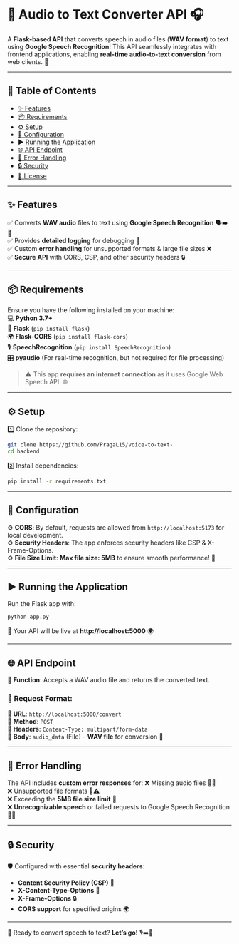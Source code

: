 # 🎤 Audio to Text Converter API 🎧

A **Flask-based API** that converts speech in audio files (**WAV format**) to text using **Google Speech Recognition**! This API seamlessly integrates with frontend applications, enabling **real-time audio-to-text conversion** from web clients. 🚀

---

## 📜 Table of Contents
- [✨ Features](#-features)
- [📦 Requirements](#-requirements)
- [⚙️ Setup](#-setup)
- [🔧 Configuration](#-configuration)
- [▶️ Running the Application](#-running-the-application)
- [🌐 API Endpoint](#-api-endpoint)
- [🚨 Error Handling](#-error-handling)
- [🔒 Security](#-security)
- [📜 License](#-license)

---

## ✨ Features

✅ Converts **WAV audio** files to text using **Google Speech Recognition** 🗣️➡️📜  
✅ Provides **detailed logging** for debugging 📝  
✅ Custom **error handling** for unsupported formats & large file sizes ❌  
✅ **Secure API** with CORS, CSP, and other security headers 🔒

---

## 📦 Requirements

Ensure you have the following installed on your machine:  
💻 **Python 3.7+**  
🐍 **Flask** (`pip install flask`)  
🌍 **Flask-CORS** (`pip install flask-cors`)  
🎙 **SpeechRecognition** (`pip install SpeechRecognition`)  
🎛 **pyaudio** (For real-time recognition, but not required for file processing)

> ⚠️ This app **requires an internet connection** as it uses Google Web Speech API. 🌐

---

## ⚙️ Setup

1️⃣ Clone the repository:
   ```bash
   git clone https://github.com/PragaL15/voice-to-text-
   cd backend
   ```

2️⃣ Install dependencies:
   ```bash
   pip install -r requirements.txt
   ```

---

## 🔧 Configuration

⚙️ **CORS**: By default, requests are allowed from `http://localhost:5173` for local development.  
⚙️ **Security Headers**: The app enforces security headers like CSP & X-Frame-Options.  
⚙️ **File Size Limit**: **Max file size: 5MB** to ensure smooth performance! 🚀

---

## ▶️ Running the Application

Run the Flask app with:
```bash
python app.py
```
🌟 Your API will be live at **http://localhost:5000** 🌍

---

## 🌐 API Endpoint

🎯 **Function**: Accepts a WAV audio file and returns the converted text.

### 🔄 Request Format:
📌 **URL**: `http://localhost:5000/convert`  
📌 **Method**: `POST`  
📌 **Headers**: `Content-Type: multipart/form-data`  
📌 **Body**: `audio_data` (File) - **WAV file** for conversion 🎵

---

## 🚨 Error Handling

The API includes **custom error responses** for:
❌ Missing audio files 🎵🚫  
❌ Unsupported file formats 📂⚠️  
❌ Exceeding the **5MB file size limit** 🚀  
❌ **Unrecognizable speech** or failed requests to Google Speech Recognition 🎤❌

---

## 🔒 Security

🛡 Configured with essential **security headers**:
- **Content Security Policy (CSP)** 🛑
- **X-Content-Type-Options** 🚨
- **X-Frame-Options** 🔒
- **CORS support** for specified origins 🌍

---

🚀 Ready to convert speech to text? **Let’s go!** 🎙➡️📜

